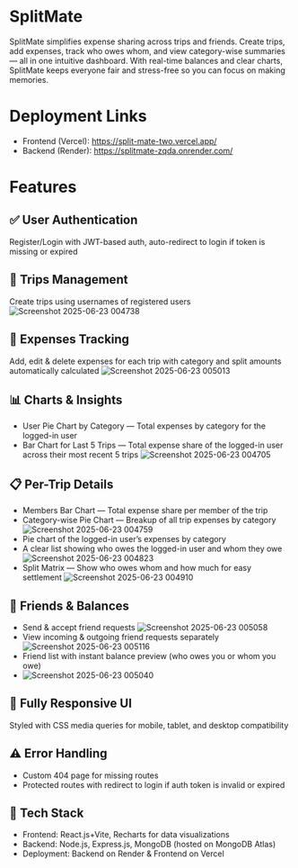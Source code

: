 # SplitMate
SplitMate simplifies expense sharing across trips and friends.  Create trips, add expenses, track who owes whom, and view category-wise summaries — all in one intuitive dashboard.  With real-time balances and clear charts, SplitMate keeps everyone fair and stress-free so you can focus on making memories.

# Deployment Links
- Frontend (Vercel): https://split-mate-two.vercel.app/
- Backend (Render): https://splitmate-zqda.onrender.com/

# Features
## ✅ **User Authentication**
 Register/Login with JWT-based auth, auto-redirect to login if token is missing or expired

## 🧳 **Trips Management**
Create trips using usernames of registered users
![Screenshot 2025-06-23 004738](https://github.com/user-attachments/assets/0f0c0ece-368c-4a85-875a-9f8728d2797b)

## 💸 **Expenses Tracking**
Add, edit & delete expenses for each trip with category and split amounts automatically calculated
![Screenshot 2025-06-23 005013](https://github.com/user-attachments/assets/3f8dda06-9230-4a65-a9b5-5379d82631c8)

## 📊 **Charts & Insights**
- User Pie Chart by Category — Total expenses by category for the logged-in user
-  Bar Chart for Last 5 Trips — Total expense share of the logged-in user across their most recent 5 trips
![Screenshot 2025-06-23 004705](https://github.com/user-attachments/assets/f4431877-6d8e-4b10-a759-e3ed8d6e67dd)

## 📋 **Per-Trip Details**
-  Members Bar Chart — Total expense share per member of the trip
-  Category-wise Pie Chart — Breakup of all trip expenses by category
![Screenshot 2025-06-23 004759](https://github.com/user-attachments/assets/3e71e7dc-462a-4d49-a1d0-072c0469b1cb)
- Pie chart of the logged-in user’s expenses by category
-  A clear list showing who owes the logged-in user and whom they owe
![Screenshot 2025-06-23 004823](https://github.com/user-attachments/assets/ed2d0b60-ad52-45f1-8033-1caa2c210420)
- Split Matrix — Show who owes whom and how much for easy settlement
![Screenshot 2025-06-23 004910](https://github.com/user-attachments/assets/2598eb3b-d0d5-4b85-8b43-57bed4c774c5)

## 🤝 **Friends & Balances**
-  Send & accept friend requests
![Screenshot 2025-06-23 005058](https://github.com/user-attachments/assets/feed4b2a-5a6b-44d4-a532-665676280e6b)
-  View incoming & outgoing friend requests separately
![Screenshot 2025-06-23 005116](https://github.com/user-attachments/assets/b2155bda-f1bb-4fe9-be3c-f32b668ba133)
-  Friend list with instant balance preview (who owes you or whom you owe)
-  ![Screenshot 2025-06-23 005040](https://github.com/user-attachments/assets/8836fdd8-f4be-4681-a6a5-d4db374f684b)

## 📱 **Fully Responsive UI**
Styled with CSS media queries for mobile, tablet, and desktop compatibility

## ⚠️ **Error Handling**
-  Custom 404 page for missing routes
-  Protected routes with redirect to login if auth token is invalid or expired

## 🚀 **Tech Stack**
-  Frontend: React.js+Vite, Recharts for data visualizations
-  Backend: Node.js, Express.js, MongoDB (hosted on MongoDB Atlas)
-  Deployment: Backend on Render & Frontend on Vercel


